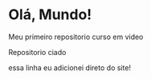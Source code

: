 # Olá, Mundo!
Meu primeiro repositorio curso em video

Repositorio ciado 

essa linha eu adicionei direto do site!
